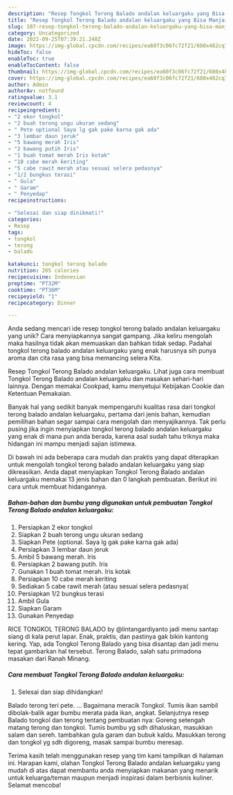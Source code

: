 ```yaml
---
description: "Resep Tongkol Terong Balado andalan keluargaku yang Bisa Manjain Lidah"
title: "Resep Tongkol Terong Balado andalan keluargaku yang Bisa Manjain Lidah"
slug: 107-resep-tongkol-terong-balado-andalan-keluargaku-yang-bisa-manjain-lidah
category: Uncategorized
date: 2022-09-25T07:39:21.248Z
image: https://img-global.cpcdn.com/recipes/ea60f3c06fc72f21/680x482cq70/tongkol-terong-balado-andalan-keluargaku-foto-resep-utama.jpg
hideToc: false
enableToc: true
enableTocContent: false
thumbnail: https://img-global.cpcdn.com/recipes/ea60f3c06fc72f21/680x482cq70/tongkol-terong-balado-andalan-keluargaku-foto-resep-utama.jpg
cover: https://img-global.cpcdn.com/recipes/ea60f3c06fc72f21/680x482cq70/tongkol-terong-balado-andalan-keluargaku-foto-resep-utama.jpg
author: Admin
authorAv: notfound
ratingvalue: 3.1
reviewcount: 4
recipeingredient:
- "2 ekor tongkol"
- "2 buah terong ungu ukuran sedang"
- " Pete optional Saya lg gak pake karna gak ada"
- "3 lembar daun jeruk"
- "5 bawang merah Iris"
- "2 bawang putih Iris"
- "1 buah tomat merah Iris kotak"
- "10 cabe merah keriting"
- "5 cabe rawit merah atau sesuai selera pedasnya"
- "1/2 bungkus terasi"
- " Gula"
- " Garam"
- " Penyedap"
recipeinstructions:

- "Selesai dan siap dinikmati!"
categories:
- Resep
tags:
- tongkol
- terong
- balado

katakunci: tongkol terong balado 
nutrition: 265 calories
recipecuisine: Indonesian
preptime: "PT32M"
cooktime: "PT36M"
recipeyield: "1"
recipecategory: Dinner

---
```





Anda sedang mencari ide resep tongkol terong balado andalan keluargaku yang unik? Cara menyiapkannya sangat gampang. Jika keliru mengolah maka hasilnya tidak akan memuaskan dan bahkan tidak sedap. Padahal tongkol terong balado andalan keluargaku yang enak harusnya sih punya aroma dan cita rasa yang bisa memancing selera Kita.





Resep Tongkol Terong Balado andalan keluargaku. Lihat juga cara membuat Tongkol Terong Balado andalan keluargaku dan masakan sehari-hari lainnya. Dengan memakai Cookpad, kamu menyetujui Kebijakan Cookie dan Ketentuan Pemakaian.

Banyak hal yang sedikit banyak mempengaruhi kualitas rasa dari tongkol terong balado andalan keluargaku, pertama dari jenis bahan, kemudian pemilihan bahan segar sampai cara mengolah dan menyajikannya. Tak perlu pusing jika ingin menyiapkan tongkol terong balado andalan keluargaku yang enak di mana pun anda berada, karena asal sudah tahu triknya maka hidangan ini mampu menjadi sajian istimewa.






Di bawah ini ada beberapa cara mudah dan praktis yang dapat diterapkan untuk mengolah tongkol terong balado andalan keluargaku yang siap dikreasikan. Anda dapat menyiapkan Tongkol Terong Balado andalan keluargaku memakai 13 jenis bahan dan 0 langkah pembuatan. Berikut ini cara untuk membuat hidangannya.

<!--inarticleads1-->

##### Bahan-bahan dan bumbu yang digunakan untuk pembuatan Tongkol Terong Balado andalan keluargaku:

1. Persiapkan 2 ekor tongkol
1. Siapkan 2 buah terong ungu ukuran sedang
1. Siapkan  Pete (optional. Saya lg gak pake karna gak ada)
1. Persiapkan 3 lembar daun jeruk
1. Ambil 5 bawang merah. Iris
1. Persiapkan 2 bawang putih. Iris
1. Gunakan 1 buah tomat merah. Iris kotak
1. Persiapkan 10 cabe merah keriting
1. Sediakan 5 cabe rawit merah (atau sesuai selera pedasnya(
1. Persiapkan 1/2 bungkus terasi
1. Ambil  Gula
1. Siapkan  Garam
1. Gunakan  Penyedap


RICE TONGKOL TERONG BALADO by @lintangardiyanto jadi menu santap siang di kala perut lapar. Enak, praktis, dan pastinya gak bikin kantong kering. Yap, ada Tongkol Terong Balado yang bisa disantap dan jadi menu tepat gambarkan hal tersebut. Terong Balado, salah satu primadona masakan dari Ranah Minang. 

<!--inarticleads2-->

##### Cara membuat Tongkol Terong Balado andalan keluargaku:


1. Selesai dan siap dihidangkan!

Balado terong teri pete. … Bagaimana meracik Tongkol. Tumis ikan sambil dibolak-balik agar bumbu merata pada ikan, angkat. Selanjutnya resep Balado tongkol dan terong tentang pembuatan nya: Goreng setengah matang terong dan tongkol. Tumis bumbu yg sdh dihaluskan, masukkan salam dan sereh. tambahkan gula garam dan bubuk kaldu. Masukkan terong dan tongkol yg sdh digoreng, masak sampai bumbu meresap. 

Terima kasih telah menggunakan resep yang tim kami tampilkan di halaman ini. Harapan kami, olahan Tongkol Terong Balado andalan keluargaku yang mudah di atas dapat membantu anda menyiapkan makanan yang menarik untuk keluarga/teman maupun menjadi inspirasi dalam berbisnis kuliner. Selamat mencoba!
